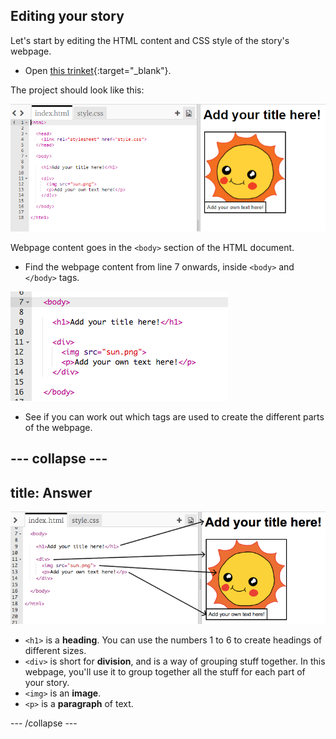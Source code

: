 ## Editing your story

Let's start by editing the HTML content and CSS style of the story's webpage.

+ Open [this trinket](http://jumpto.cc/web-story){:target="_blank"}.

The project should look like this:

![screenshot](images/story-starter.png)

Webpage content goes in the `<body>` section of the HTML document.

+ Find the webpage content from line 7 onwards, inside `<body>` and `</body>` tags.

![screenshot](images/story-html.png)

+ See if you can work out which tags are used to create the different parts of the webpage.

--- collapse ---
---
title: Answer
---
![screenshot](images/story-elements.png)

+ `<h1>` is a __heading__. You can use the numbers 1 to 6 to create headings of different sizes.
+ `<div>` is short for __division__, and is a way of grouping stuff together. In this webpage, you'll use it to group together all the stuff for each part of your story.
+ `<img>` is an __image__.
+ `<p>` is a __paragraph__ of text.

--- /collapse ---
